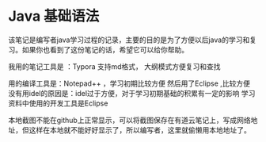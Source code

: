 Java 基础语法
======================================
该笔记是编写者java学习过程的记录，主要的目的是为了方便以后java的学习和复习。如果你也看到了这份笔记的话，希望它可以给你帮助。

我用的笔记工具是  ：Typora 支持md格式，  大纲模式方便复习和查找

用的编译工具是：Notepad++  ，学习初期比较方便
               然后用了Eclipse ,比较方便
               没有用idel的原因是：idel过于方便，对于学习初期基础的积累有一定的影响
                                  学习资料中使用的开发工具是Eclipse

本地截图不能在github上正常显示，可以将截图保存在有道云笔记上，写成网络地址，但这样在本地就不能好好显示了，所以编写者，这里就偷懒用本地地址了。

